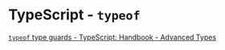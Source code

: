 # TypeScript - `typeof`

[`typeof` type guards - TypeScript: Handbook - Advanced Types](https://www.typescriptlang.org/docs/handbook/advanced-types.html#typeof-type-guards)
